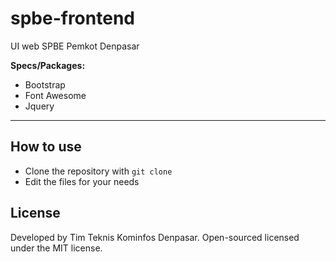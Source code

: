 # spbe-frontend

UI web SPBE Pemkot Denpasar

__Specs/Packages:__

- Bootstrap
- Font Awesome
- Jquery

- - - - -

## How to use

- Clone the repository with `git clone`
- Edit the files for your needs

## License
Developed by Tim Teknis Kominfos Denpasar.
Open-sourced licensed under the MIT license.